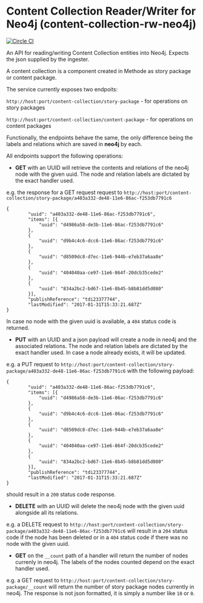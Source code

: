 # Content Collection Reader/Writer for Neo4j (content-collection-rw-neo4j)

[![Circle CI](https://circleci.com/gh/Financial-Times/content-collection-rw-neo4j/tree/master.png?style=shield)](https://circleci.com/gh/Financial-Times/content-collection-rw-neo4j/tree/master)

An API for reading/writing Content Collection entities into Neo4j. Expects the json supplied by the ingester.

A content collection is a component created in Methode as story package or content package.
 
The service currently exposes two endpoits:

`http://host:port/content-collection/story-package` - for operations on story packages

`http://host:port/content-collection/content-package` - for operations on content packages
 
Functionally, the endpoints behave the same, the only difference being the labels and relations which are saved in **neo4j** by each.
 
 
All endpoints support the following operations:
 
- **GET** with an UUID will retrieve the contents and relations of the neo4j node with the given uuid. The node and relation labels are dictated by the exact handler used.
   
e.g. the response for a GET request request to `http://host:port/content-collection/story-package/a403a332-de48-11e6-86ac-f253db7791c6`
  
```
{
 		"uuid": "a403a332-de48-11e6-86ac-f253db7791c6",
 		"items": [{
 			"uuid": "d4986a58-de3b-11e6-86ac-f253db7791c6"
 		},
 		{
 			"uuid": "d9b4c4c6-dcc6-11e6-86ac-f253db7791c6"
 		},
 		{
 			"uuid": "d8509dc8-d7ec-11e6-944b-e7eb37a6aa8e"
 		},
 		{
 			"uuid": "404040aa-ce97-11e6-864f-20dcb35cede2"
 		},
 		{ 			
 		    "uuid": "834a2bc2-bd67-11e6-8b45-b8b81dd5d080"
 		}],
 		"publishReference": "tdi23377744",
 		"lastModified": "2017-01-31T15:33:21.687Z"
}
```

In case no node with the given uuid is available, a `404` status code is returned.
  
  
- **PUT** with an UUID and a json payload will create a node in neo4j and the associated relations. The node and relation labels are dictated by the exact handler used.
In case a node already exists, it will be updated.
 
e.g. a PUT request to `http://host:port/content-collection/story-package/a403a332-de48-11e6-86ac-f253db7791c6` with the following payload:

```
{
 		"uuid": "a403a332-de48-11e6-86ac-f253db7791c6",
 		"items": [{
 			"uuid": "d4986a58-de3b-11e6-86ac-f253db7791c6"
 		},
 		{
 			"uuid": "d9b4c4c6-dcc6-11e6-86ac-f253db7791c6"
 		},
 		{
 			"uuid": "d8509dc8-d7ec-11e6-944b-e7eb37a6aa8e"
 		},
 		{
 			"uuid": "404040aa-ce97-11e6-864f-20dcb35cede2"
 		},
 		{ 			
 		    "uuid": "834a2bc2-bd67-11e6-8b45-b8b81dd5d080"
 		}],
 		"publishReference": "tdi23377744",
 		"lastModified": "2017-01-31T15:33:21.687Z"
}
```
should result in a `200` status code response.

- **DELETE** with an UUID will delete the neo4j node with the given uuid alongside all its relations.

e.g. a DELETE request to `http://host:port/content-collection/story-package/a403a332-de48-11e6-86ac-f253db7791c6` 
will result in a `204` status code if the node has been deleted or in a `404` status code if there was no 
node with the given uuid.

- **GET** on the `__count` path of a handler will return the number of nodes currenly in neo4j. The labels of the nodes counted 
depend on the exact handler used.

e.g. a GET request to `http://host:port/content-collection/story-package/__count` will return 
the number of story package nodes currently in neo4j. The response is not json formatted, it is simply a number
like `10` or `0`. 